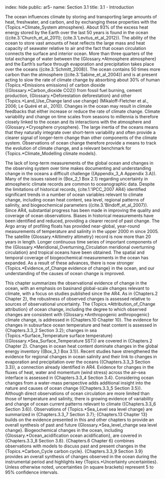 index: hide
public: ar5-
name: Section 3.1
title: 3.1 - Introduction

The ocean influences climate by storing and transporting large amounts of heat, freshwater, and carbon, and by exchanging these properties with the {Topics.*Climate_System atmosphere}. About 93% of the excess heat energy stored by the Earth over the last 50 years is found in the ocean ({cite.3.'Church_et_al_2011}; {cite.3.'Levitus_et_al_2012}). The ability of the ocean to store vast amounts of heat reflects the large mass and heat capacity of seawater relative to air and the fact that ocean circulation connects the surface and interior ocean. More than three quarters of the total exchange of water between the {Glossary.*Atmosphere atmosphere} and the Earth’s surface through evaporation and precipitation takes place over the oceans ({cite.3.'Schmitt_2008}). The ocean contains 50 times more carbon than the atmosphere ({cite.3.'Sabine_et_al_2004}) and is at present acting to slow the rate of climate change by absorbing about 30% of human {Topics.*Emissions emissions} of carbon dioxide ({Glossary.*Carbon_dioxide CO2}) from fossil fuel burning, cement production, {Glossary.*Deforestation deforestation} and other {Topics.*Land_Use_Change land use change} (Mikaloff-Fletcher et al., 2006; Le Quéré et al., 2010). Changes in the ocean may result in climate feedbacks that either increase or reduce the rate of climate change. Climate variability and change on time scales from seasons to millennia is therefore closely linked to the ocean and its interactions with the atmosphere and {Glossary.*Cryosphere cryosphere}. The large inertia of the oceans means that they naturally integrate over short-term variability and often provide a clearer signal of longer-term change than other components of the climate system. Observations of ocean change therefore provide a means to track the evolution of climate change, and a relevant benchmark for {Topics.*Climate_Modelling climate models}.

The lack of long-term measurements of the global ocean and changes in the observing system over time makes documenting and understanding change in the oceans a difficult challenge ({Appendix_3_A Appendix 3.A}). Many of the issues raised in {Box_2_1 Box 2.1} regarding uncertainty in atmospheric climate records are common to oceanographic data. Despite the limitations of historical records, {cite.1.'IPCC_2007 AR4} identified significant trends in a number of ocean variables relevant to climate change, including ocean heat content, sea level, regional patterns of salinity, and biogeochemical parameters ({cite.3.'Bindoff_et_al_2007}). Since AR4, substantial progress has been made in improving the quality and coverage of ocean observations. Biases in historical measurements have been identified and reduced, providing a clearer record of past change. The Argo array of profiling floats has provided near-global, year-round measurements of temperature and salinity in the upper 2000 m since 2005. The satellite {Glossary.*Altimetry altimetry} record is now more than 20 years in length. Longer continuous time series of important components of the {Glossary.*Meridional_Overturning_Circulation meridional overturning circulation} and tropical oceans have been obtained. The spatial and temporal coverage of biogeochemical measurements in the ocean has expanded. As a result of these advances, there is now stronger {Topics.*Evidence_of_Change evidence of change} in the ocean, and our understanding of the causes of ocean change is improved.

This chapter summarizes the observational evidence of change in the ocean, with an emphasis on basinand global-scale changes relevant to climate, with a focus on studies published since the AR4. As in {Chapters.2 Chapter 2}, the robustness of observed changes is assessed relative to sources of observational uncertainty. The {Topics.*Attribution_of_Change attribution} of ocean change, including the degree to which observed changes are consistent with {Glossary.*Anthropogenic anthropogenic} climate change, is addressed in {Chapters.10 Chapter 10}. The evidence for changes in subsurface ocean temperature and heat content is assessed in {Chapters.3.3_2 Section 3.2}; changes in sea {Topics.*Surface_Temperature surface temperature} ({Glossary.*Sea_Surface_Temperature SST}) are covered in {Chapters.2 Chapter 2}. Changes in ocean heat content dominate changes in the global energy inventory ({Box_3_1 Box 3.1}). Recent studies have strengthened the evidence for regional changes in ocean salinity and their link to changes in evaporation and precipitation over the oceans ({Chapters.3.3_3 Section 3.3}), a connection already identified in AR4. Evidence for changes in the fluxes of heat, water and momentum (wind stress) across the air–sea interface is assessed in {Chapters.3.3_4 Section 3.4}. Considering ocean changes from a water-mass perspective adds additional insight into the nature and causes of ocean change ({Chapters.3.3_5 Section 3.5}). Although direct observations of ocean circulation are more limited than those of temperature and salinity, there is growing evidence of variability and change of ocean current patterns relevant to climate ({Chapters.3.3_6 Section 3.6}). Observations of {Topics.*Sea_Level sea level change} are summarized in {Chapters.3.3_7 Section 3.7}; {Chapters.13 Chapter 13} builds on the evidence presented in this and other chapters to provide an overall synthesis of past and future {Glossary.*Sea_level_change sea level change}. Biogeochemical changes in the ocean, including {Glossary.*Ocean_acidification ocean acidification}, are covered in {Chapters.3.3_8 Section 3.8}. {Chapters.6 Chapter 6} combines observations with models to discuss past and present changes in the {Topics.*Carbon_Cycle carbon cycle}. {Chapters.3.3_9 Section 3.9} provides an overall synthesis of changes observed in the ocean during the instrumental period and highlights key {Topics.*Uncertainty uncertainties}. Unless otherwise noted, uncertainties (in square brackets) represent 5 to 95% confidence intervals.

